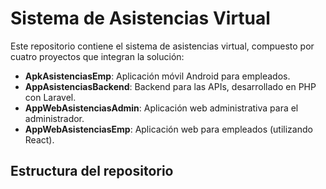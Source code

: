 # Sistema de Asistencias Virtual

Este repositorio contiene el sistema de asistencias virtual, compuesto por cuatro proyectos que integran la solución:

- **ApkAsistenciasEmp**: Aplicación móvil Android para empleados.
- **AppAsistenciasBackend**: Backend para las APIs, desarrollado en PHP con Laravel.
- **AppWebAsistenciasAdmin**: Aplicación web administrativa para el administrador.
- **AppWebAsistenciasEmp**: Aplicación web para empleados (utilizando React).

## Estructura del repositorio